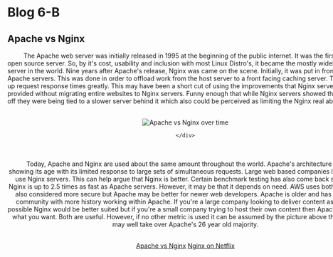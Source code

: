 <html>
<style> div{ width: 800; word-wrap: break-word; } div.a{ text-align: center; }
	</style>
<head>
</head>
<body>	
	<h1>Blog 6-B</h1>
	<h2>Apache vs Nginx</h2>
<div>
<p>
	&#x2003; &#x2003; The Apache web server was initially released in 1995 at the beginning of the public internet. It was the first major
	open source server. So, by it's cost, usability and inclusion with most Linux Distro's, it became the mostly widely used server 
	in the world. Nine years after Apache's release, Nginx was came on the scene. Initially, it was put in front of Apache servers. This
	was done in order to offload work from the host server to a front facing caching server. This sped up request response times greatly. This
	may have been a short cut of using the improvements that Nginx servers provided without migrating entire websites to Nginx servers. Funny
	enough that while Nginx servers showed themselves off they were being tied to a slower server behind it which also could be perceived
	as limiting the Nginx real abilities.
<br>
<br>
	<div class=a>
	<img src="https://kinsta.com/wp-content/uploads/2019/06/web-server-usage.png" alt="Apache vs Nginx over time">
	
	</div>
<br>
<br>
	&#x2003; &#x2003; Today, Apache and Nginx are used about the same amount throughout the world. Apache's architecture seems to showing its
	age with its limited response to large sets of simultaneous requests. Large web based companies like Netflix use Nginx servers. This can 
	help argue that Nginx is better. Certain benchmark testing has also come back showing Nginx is up to 2.5 times as fast as Apache servers.
	However, it may be that it depends on need. AWS uses both. Nginx is also considered more secure but Apache may be better for newer
	web developers. Apache is older and has a larger community with more history working within Apache. If you're a large company looking to 
	deliver content as fast as possible Nginx would be better suited but if you're a small company trying to host their own content then 
	Apache may be what you want. Both are useful. However, if no other metric is used it can be assumed by the picture above that Nginx may well
	take over Apache's 26 year old majority.
<br>
<br>
	
	
</p>

<a href="https://kinsta.com/blog/nginx-vs-apache/">Apache vs Nginx</a></a>
<a href="https://www.nginx.com/blog/why-netflix-chose-nginx-as-the-heart-of-its-cdn/">Nginx on Netflix</a></a>
<br>
</div>
</body>
</html>
